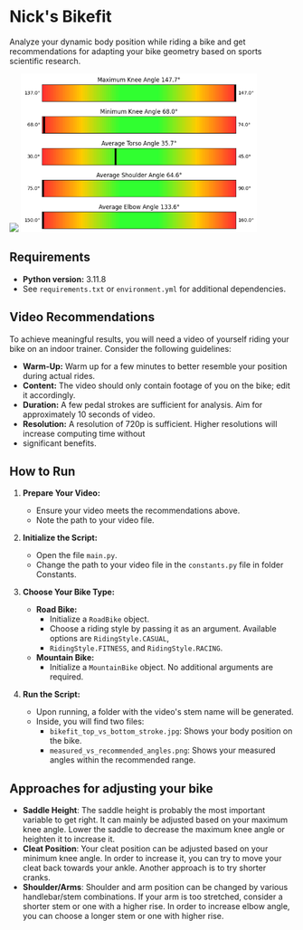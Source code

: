 # Nick's Bikefit

Analyze your dynamic body position while riding a bike and get recommendations for adapting your bike geometry based on 
sports scientific research.

<img src="https://github.com/nstallmann/bikefit/blob/main/example/example.gif" height="280" /> <img src="https://github.com/nstallmann/bikefit/blob/main/example/measured_vs_recommended_angles.png" height="280" />

## Requirements

- **Python version:** 3.11.8
- See `requirements.txt` or `environment.yml` for additional dependencies.

## Video Recommendations

To achieve meaningful results, you will need a video of yourself riding your bike on an indoor trainer. Consider the 
following guidelines:

- **Warm-Up:** Warm up for a few minutes to better resemble your position during actual rides.
- **Content:** The video should only contain footage of you on the bike; edit it accordingly.
- **Duration:** A few pedal strokes are sufficient for analysis. Aim for approximately 10 seconds of video.
- **Resolution:** A resolution of 720p is sufficient. Higher resolutions will increase computing time without 
- significant benefits.

## How to Run

1. **Prepare Your Video:**
   - Ensure your video meets the recommendations above.
   - Note the path to your video file.

2. **Initialize the Script:**
   - Open the file `main.py`.
   - Change the path to your video file in the `constants.py` file in folder Constants.

3. **Choose Your Bike Type:**
   - **Road Bike:**
     - Initialize a `RoadBike` object.
     - Choose a riding style by passing it as an argument. Available options are `RidingStyle.CASUAL`,
     - `RidingStyle.FITNESS`, and `RidingStyle.RACING`.
   - **Mountain Bike:**
     - Initialize a `MountainBike` object. No additional arguments are required.

4. **Run the Script:**
   - Upon running, a folder with the video's stem name will be generated.
   - Inside, you will find two files:
     - `bikefit_top_vs_bottom_stroke.jpg`: Shows your body position on the bike.
     - `measured_vs_recommended_angles.png`: Shows your measured angles within the recommended range.

## Approaches for adjusting your bike

- **Saddle Height**: The saddle height is probably the most important variable to get right. It can mainly be adjusted 
  based on your maximum knee angle. Lower the saddle to decrease the maximum knee angle or heighten it to increase it.
- **Cleat Position**: Your cleat position can be adjusted based on your minimum knee angle. In order to increase it,
  you can try to move your cleat back towards your ankle. Another approach is to try shorter cranks.
- **Shoulder/Arms**: Shoulder and arm position can be changed by various handlebar/stem combinations. If your arm is
  too stretched, consider a shorter stem or one with a higher rise. In order to increase elbow angle, you can choose a
  longer stem or one with higher rise.
